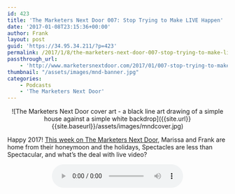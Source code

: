 ```yaml
---
id: 423
title: 'The Marketers Next Door 007: Stop Trying to Make LIVE Happen'
date: '2017-01-08T23:15:36+00:00'
author: Frank
layout: post
guid: 'https://34.95.34.211/?p=423'
permalink: /2017/1/8/the-marketers-next-door-007-stop-trying-to-make-live-happen/
passthrough_url:
    - 'http://www.marketersnextdoor.com/2017/01/007-stop-trying-to-make-live-happen.html'
thumbnail: "/assets/images/mnd-banner.jpg"
categories:
    - Podcasts
    - 'The Marketers Next Door'
---
```

<div markdown="1" style="text-align: center;">
![The Marketers Next Door cover art - a black line art drawing of a simple house against a simple white backdrop]({{site.url}}{{site.baseurl}}/assets/images/mndcover.jpg)
</div>

Happy 2017! [This week on The Marketers Next Door](http://www.marketersnextdoor.com/2017/01/007-stop-trying-to-make-live-happen.html), Marissa and Frank are home from their honeymoon and the holidays, Spectacles are less than Spectacular, and what’s the deal with live video?

<div markdown="1" style="text-align: center;">
<audio controls>
  <source src="http://dts.podtrac.com/redirect.mp3/archive.org/download/MND007_201701/MND007.mp3" type="audio/mpeg">
  Your browser does not support the audio element.
</audio>
</div>